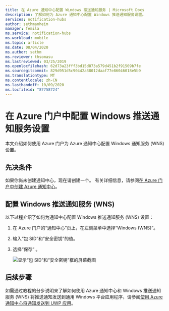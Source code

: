 ```yaml
---
title: 在 Azure 通知中心配置 Windows 推送通知服务 | Microsoft Docs
description: 了解如何为 Azure 通知中心配置 Windows 推送通知服务设置。
services: notification-hubs
author: sethmanheim
manager: femila
ms.service: notification-hubs
ms.workload: mobile
ms.topic: article
ms.date: 08/04/2020
ms.author: sethm
ms.reviewer: thsomasu
ms.lastreviewed: 03/25/2019
ms.openlocfilehash: 62d73a23fff3bd15d873a579d451b2f91509b7fe
ms.sourcegitcommit: 829d951d5c90442a38012daaf77e86046018e5b9
ms.translationtype: MT
ms.contentlocale: zh-CN
ms.lasthandoff: 10/09/2020
ms.locfileid: "87758724"
---
```

# <a name="configure-windows-push-notification-service-settings-in-the-azure-portal"></a>在 Azure 门户中配置 Windows 推送通知服务设置

本文介绍如何使用 Azure 门户为 Azure 通知中心配置 Windows 通知服务 (WNS) 设置。  

## <a name="prerequisites"></a>先决条件

如果你尚未创建通知中心，现在请创建一个。 有关详细信息，请参阅[在 Azure 门户中创建 Azure 通知中心](create-notification-hub-portal.md)。

## <a name="configure-windows-push-notification-service-wns"></a>配置 Windows 推送通知服务 (WNS)

以下过程介绍了如何为通知中心配置 Windows 推送通知服务 (WNS) 设置：

1. 在 Azure 门户的“通知中心”页上，在左侧菜单中选择“Windows (WNS)”。  
2. 输入“包 SID”和“安全密钥”的值。  
3. 选择“保存”  。

   ![显示“包 SID”和“安全密钥”框的屏幕截图](./media/notification-hubs-windows-store-dotnet-get-started/notification-hub-configure-wns.png)

## <a name="next-steps"></a>后续步骤

如需通过教程的分步说明来了解如何使用 Azure 通知中心和 Windows 推送通知服务 (WNS) 将推送通知发送到通用 Windows 平台应用程序，请参阅[使用 Azure 通知中心将通知发送到 UWP 应用](notification-hubs-windows-store-dotnet-get-started-wns-push-notification.md)。
